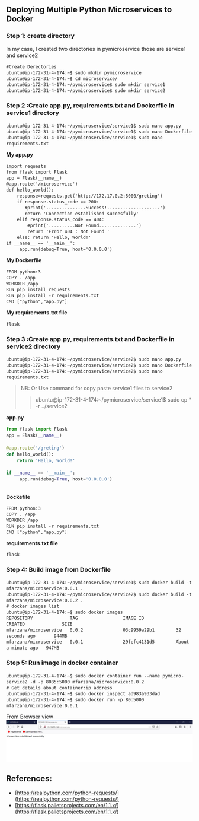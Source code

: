 
## Deploying Multiple Python Microservices to Docker
### Step 1:  create directory 
In my case, I created two directories in pymicroservice those are service1 and service2
```
#Create Derectories
ubuntu@ip-172-31-4-174:~$ sudo mkdir pymicroservice
ubuntu@ip-172-31-4-174:~$ cd microservice/
ubuntu@ip-172-31-4-174:~/pymicroservice$ sudo mkdir service1
ubuntu@ip-172-31-4-174:~/pymicroservice$ sudo mkdir service2
```
### Step 2 :Create app.py, requirements.txt and Dockerfile  in service1 directory
```
ubuntu@ip-172-31-4-174:~/pymicroservice/service1$ sudo nano app.py
ubuntu@ip-172-31-4-174:~/pymicroservice/service1$ sudo nano Dockerfile
ubuntu@ip-172-31-4-174:~/pymicroservice/service1$ sudo nano requirements.txt  
```
**My app.py**
```
import requests
from flask import Flask
app = Flask(__name__)
@app.route('/microservice')
def hello_world():
    response=requests.get('http://172.17.0.2:5000/greting')
    if response.status_code == 200:
       #print('...............Success!....................')
       return 'Connection established succesfully'
    elif response.status_code == 404:
        #print('..........Not Found..............')
        return 'Error 404 : Not Found '
    else: return 'Hello, World!'
if __name__ == '__main__':
     app.run(debug=True, host='0.0.0.0')

```
**My Dockerfile**
```
FROM python:3
COPY . /app
WORKDIR /app
RUN pip install requests
RUN pip install -r requirements.txt
CMD ["python","app.py"]
```
**My requirements.txt file** 
```
flask
```

### Step 3 :Create app.py, requirements.txt and Dockerfile  in service2 directory
```
ubuntu@ip-172-31-4-174:~/pymicroservice/service2$ sudo nano app.py
ubuntu@ip-172-31-4-174:~/pymicroservice/service2$ sudo nano Dockerfile
ubuntu@ip-172-31-4-174:~/pymicroservice/service2$ sudo nano requirements.txt
```
> NB: Or Use command for copy paste service1 files to service2 
>>  ubuntu@ip-172-31-4-174:~/pymicroservice/service1$ sudo cp * -r ../service2

**app.py** 
```                                                                     app.py
from flask import Flask
app = Flask(__name__)

@app.route('/greting')
def hello_world():
    return 'Hello, World!'

if __name__ == '__main__':
     app.run(debug=True, host='0.0.0.0')
  
 ```
**Dockefile**
```
FROM python:3
COPY . /app
WORKDIR /app
RUN pip install -r requirements.txt
CMD ["python","app.py"]
```
 **requirements.txt file**
 ```
 flask 
 ```
### Step 4: Build  image from Dockerfile
```
ubuntu@ip-172-31-4-174:~/pymicroservice/service1$ sudo docker build -t mfarzana/microservice:0.0.1 .
ubuntu@ip-172-31-4-174:~/pymicroservice/service2$ sudo docker build -t mfarzana/microservice:0.0.2 .
# docker images list
ubuntu@ip-172-31-4-174:~$ sudo docker images
REPOSITORY              TAG                 IMAGE ID            CREATED              SIZE
mfarzana/microservice   0.0.2               03c9959a29b1        32 seconds ago       944MB
mfarzana/microservice   0.0.1               29fefc4131d5        About a minute ago   947MB
```
### Step 5: Run image in docker container
```
ubuntu@ip-172-31-4-174:~$ sudo docker container run --name pymicro-service2 -d -p 8085:5000 mfarzana/microservice:0.0.2
# Get details about container:ip address 
ubuntu@ip-172-31-4-174:~$ sudo docker inspect ad983a933dad
ubuntu@ip-172-31-4-174:~$ sudo docker run -p 80:5000 mfarzana/microservice:0.0.1
```
From Browser view 
![enter image description here](https://github.com/Mfarzana/docker-learning/blob/master/images/microservice-python.jpg)

## References:

 - [https://realpython.com/python-requests/](https://realpython.com/python-requests/)
 - [https://flask.palletsprojects.com/en/1.1.x/](https://flask.palletsprojects.com/en/1.1.x/)

<!--stackedit_data:
eyJoaXN0b3J5IjpbLTEwMTU5MDAxNDEsNDc2MjM3NjMsLTk4OD
g4MDA3LDY0ODA4Mzg1MywxNDc5MzY1NjU1LDIxMjU1OTc2MzUs
MTIwNzQwNzczMiw5ODU2MzE4MzYsLTM2MDk5MzAwNiwtNjkxNT
Q0NzU4LDE0MjMxNjg1MDAsODA0OTkwMzc1LDIwOTY2NTg0MzYs
MTY5MDY0NDY0NF19
-->
